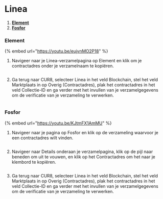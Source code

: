 # Linea

1. [**Element**](linea.md#element)
2. [**Fosfor**](linea.md#phosphor)

### Element

{% embed url="https://youtu.be/eujvnMO2P18" %}

1. Navigeer naar je Linea-verzamelpagina op Element en klik om je contractadres onder je verzamelnaam te kopiëren.

<figure><img src="../../.gitbook/assets/Screenshot 2025-01-31 at 13.04.04.png" alt=""><figcaption></figcaption></figure>

2. Ga terug naar CUR8, selecteer Linea in het veld Blockchain, stel het veld Marktplaats in op Overig (Contractadres), plak het contractadres in het veld Collectie-ID en ga verder met het invullen van je verzamelgegevens om de verificatie van je verzameling te verwerken.

<figure><img src="../../.gitbook/assets/Screenshot 2025-01-31 at 13.05.47.png" alt=""><figcaption></figcaption></figure>

### Fosfor

{% embed url="https://youtu.be/KJtmFX1AmMU" %}

1. Navigeer naar je pagina op Fosfor en klik op de verzameling waarvoor je een contractadres wilt vinden.

<figure><img src="../../.gitbook/assets/Screenshot 2025-01-31 at 13.20.16.png" alt=""><figcaption></figcaption></figure>

2. Navigeer naar Details onderaan je verzamelpagina, klik op de pijl naar beneden om uit te vouwen, en klik op het Contractadres om het naar je klembord te kopiëren.

<figure><img src="../../.gitbook/assets/Screenshot 2025-01-31 at 13.15.21.png" alt=""><figcaption></figcaption></figure>

3. Ga terug naar CUR8, selecteer Linea in het veld Blockchain, stel het veld Marktplaats in op Overig (Contractadres), plak het contractadres in het veld Collectie-ID en ga verder met het invullen van je verzamelgegevens om de verificatie van je verzameling te verwerken.

<figure><img src="../../.gitbook/assets/Screenshot 2025-01-31 at 13.05.47.png" alt=""><figcaption></figcaption></figure>